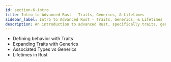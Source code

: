 ```yaml
---
id: section-6-intro
title: Intro to Advanced Rust - Traits, Generics, & Lifetimes
sidebar_label: Intro to Advanced Rust - Traits, Generics, & Lifetimes
description: An introduction to advanced Rust, specifically traits, generics, and lifetimes.
---
```


- Defining behavior with Traits
- Expanding Traits with Generics
- Associated Types vs Generics
- Lifetimes in Rust
